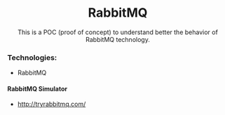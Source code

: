 <h1 align="center">RabbitMQ</h1>
<p align="center">This is a POC (proof of concept) to understand better the behavior of RabbitMQ technology.</p>


### Technologies:
* RabbitMQ

#### RabbitMQ Simulator
* http://tryrabbitmq.com/
